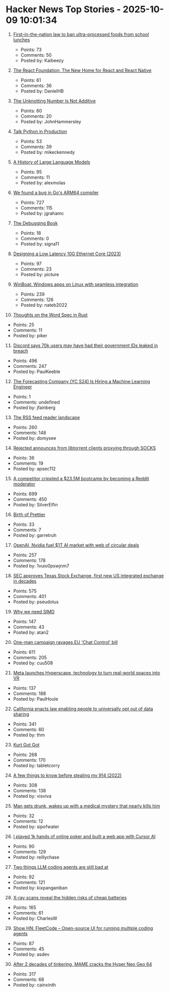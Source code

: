 # Hacker News Top Stories - 2025-10-09 10:01:34

1. [First-in-the-nation law to ban ultra-processed foods from school lunches](https://www.gov.ca.gov/2025/10/08/governor-newsom-signs-first-in-the-nation-law-to-ban-ultra-processed-foods-from-school-lunches/)
   - Points: 73
   - Comments: 50
   - Posted by: Kaibeezy

2. [The React Foundation: The New Home for React and React Native](https://engineering.fb.com/2025/10/07/open-source/introducing-the-react-foundation-the-new-home-for-react-react-native/)
   - Points: 61
   - Comments: 36
   - Posted by: DanielHB

3. [The Unknotting Number Is Not Additive](https://divisbyzero.com/2025/10/08/the-unknotting-number-is-not-additive/)
   - Points: 60
   - Comments: 20
   - Posted by: JohnHammersley

4. [Talk Python in Production](https://talkpython.fm/books/python-in-production)
   - Points: 53
   - Comments: 39
   - Posted by: mikeckennedy

5. [A History of Large Language Models](https://gregorygundersen.com/blog/2025/10/01/large-language-models/)
   - Points: 95
   - Comments: 11
   - Posted by: alexmolas

6. [We found a bug in Go's ARM64 compiler](https://blog.cloudflare.com/how-we-found-a-bug-in-gos-arm64-compiler/)
   - Points: 727
   - Comments: 115
   - Posted by: jgrahamc

7. [The Debugging Book](https://www.debuggingbook.org/)
   - Points: 18
   - Comments: 0
   - Posted by: signa11

8. [Designing a Low Latency 10G Ethernet Core (2023)](https://ttchisholm.github.io/ethernet/2023/05/01/designing-10g-eth-1.html)
   - Points: 97
   - Comments: 23
   - Posted by: picture

9. [WinBoat: Windows apps on Linux with seamless integration](https://www.winboat.app/)
   - Points: 239
   - Comments: 126
   - Posted by: nateb2022

10. [Thoughts on the Word Spec in Rust](https://tritium.legal/blog/word)
   - Points: 25
   - Comments: 11
   - Posted by: piker

11. [Discord says 70k users may have had their government IDs leaked in breach](https://www.theverge.com/news/797051/discord-government-ids-leaked-data-breach)
   - Points: 496
   - Comments: 247
   - Posted by: PaulKeeble

12. [The Forecasting Company (YC S24) Is Hiring a Machine Learning Engineer](https://www.ycombinator.com/companies/the-forecasting-company/jobs/cXJzAhA-founding-machine-learning-engineer)
   - Points: 1
   - Comments: undefined
   - Posted by: jfainberg

13. [The RSS feed reader landscape](https://lighthouseapp.io/blog/feed-reader-deep-dive)
   - Points: 260
   - Comments: 148
   - Posted by: domysee

14. [Rejected announces from libtorrent clients proxying through SOCKS](https://catgirl.online/2025/10/01/libtorrent-socks-woes)
   - Points: 36
   - Comments: 19
   - Posted by: apsec112

15. [A competitor crippled a $23.5M bootcamp by becoming a Reddit moderator](https://larslofgren.com/codesmith-reddit-reputation-attack/)
   - Points: 699
   - Comments: 450
   - Posted by: SilverElfin

16. [Birth of Prettier](https://blog.vjeux.com/2025/javascript/birth-of-prettier.html)
   - Points: 33
   - Comments: 7
   - Posted by: garretruh

17. [OpenAI, Nvidia fuel $1T AI market with web of circular deals](https://www.bloomberg.com/news/features/2025-10-07/openai-s-nvidia-amd-deals-boost-1-trillion-ai-boom-with-circular-deals)
   - Points: 257
   - Comments: 178
   - Posted by: 1vuio0pswjnm7

18. [SEC approves Texas Stock Exchange, first new US integrated exchange in decades](https://www.cbsnews.com/texas/news/sec-approves-texas-stock-exchange-txse/)
   - Points: 575
   - Comments: 401
   - Posted by: pseudolus

19. [Why we need SIMD](https://parallelprogrammer.substack.com/p/why-we-need-simd-the-real-reason)
   - Points: 147
   - Comments: 43
   - Posted by: atan2

20. [One-man campaign ravages EU 'Chat Control' bill](https://www.politico.eu/article/one-man-spam-campaign-ravages-eu-chat-control-bill-fight-chat-control/)
   - Points: 611
   - Comments: 205
   - Posted by: cuu508

21. [Meta launches Hyperscape, technology to turn real-world spaces into VR](https://techcrunch.com/2025/09/17/meta-launches-hyperscape-technology-to-turn-real-world-spaces-into-vr/)
   - Points: 137
   - Comments: 188
   - Posted by: PaulHoule

22. [California enacts law enabling people to universally opt out of data sharing](https://therecord.media/california-signs-law-opt-out-browsers)
   - Points: 341
   - Comments: 60
   - Posted by: thm

23. [Kurt Got Got](https://fly.io/blog/kurt-got-got/)
   - Points: 268
   - Comments: 170
   - Posted by: tabletcorry

24. [A few things to know before stealing my 914 (2022)](https://www.hagerty.com/media/advice/a-few-things-to-know-before-you-steal-my-914/)
   - Points: 308
   - Comments: 138
   - Posted by: visviva

25. [Man gets drunk, wakes up with a medical mystery that nearly kills him](https://arstechnica.com/health/2025/10/man-gets-drunk-wakes-up-with-a-medical-mystery-that-nearly-kills-him/)
   - Points: 32
   - Comments: 12
   - Posted by: sipofwater

26. [I played 1k hands of online poker and built a web app with Cursor AI](https://blog.rchase.com/i-played-1-000-hands-of-online-poker-and-built-a-web-app-with-cursor-ai/)
   - Points: 90
   - Comments: 129
   - Posted by: reillychase

27. [Two things LLM coding agents are still bad at](https://kix.dev/two-things-llm-coding-agents-are-still-bad-at/)
   - Points: 92
   - Comments: 121
   - Posted by: kixpanganiban

28. [X-ray scans reveal the hidden risks of cheap batteries](https://www.theverge.com/news/784966/lumafield-x-ray-ct-scan-lithium-ion-battery-risks-manufacturing-defect)
   - Points: 165
   - Comments: 61
   - Posted by: CharlesW

29. [Show HN: FleetCode – Open-source UI for running multiple coding agents](https://github.com/built-by-as/FleetCode)
   - Points: 87
   - Comments: 45
   - Posted by: asdev

30. [After 2 decades of tinkering, MAME cracks the Hyper Neo Geo 64](https://www.readonlymemo.com/mame-hyper-neo-geo-support-sound-emulation/)
   - Points: 317
   - Comments: 68
   - Posted by: cainxinth

